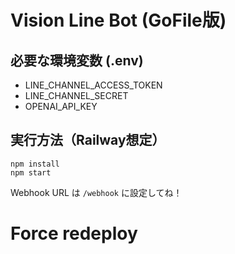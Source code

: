 # Vision Line Bot (GoFile版)

## 必要な環境変数 (.env)

- LINE_CHANNEL_ACCESS_TOKEN
- LINE_CHANNEL_SECRET
- OPENAI_API_KEY

## 実行方法（Railway想定）

```
npm install
npm start
```

Webhook URL は `/webhook` に設定してね！
# Force redeploy